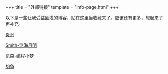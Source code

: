 +++
title = "外部链接"
template = "info-page.html"
+++

以下是一些让我受益匪浅的博客，贴在这里当收藏夹了。应该还有更多，想起来了再补充。

[炎哥](https://dirtysalt.github.io/html/_index.html)

[Smith-沧海月明](https://www.inlighting.org/)

[凯森-编程小梦](https://blog.bcmeng.com/)

[胡争](https://openinx.github.io/)
